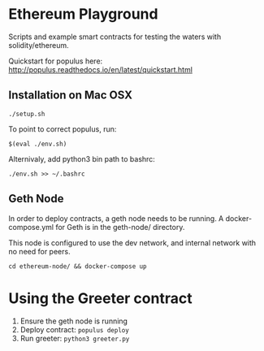 Ethereum Playground
=============

Scripts and example smart contracts for testing the waters with solidity/ethereum.

Quickstart for populus here: http://populus.readthedocs.io/en/latest/quickstart.html

## Installation on Mac OSX

```
./setup.sh
```

To point to correct populus, run:

```
$(eval ./env.sh)
```

Alternivaly, add python3 bin path to bashrc:

```
./env.sh >> ~/.bashrc
```

## Geth Node

In order to deploy contracts, a geth node needs to be running. A docker-compose.yml for Geth is in the geth-node/ directory.

This node is configured to use the dev network, and internal network with no need for peers.

```
cd ethereum-node/ && docker-compose up
```

# Using the Greeter contract

1. Ensure the geth node is running
2. Deploy contract: `populus deploy`
3. Run greeter: `python3 greeter.py`

